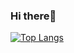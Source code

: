 ### Hi there👋

[![Top Langs](https://github-readme-stats.vercel.app/api/top-langs/?username=syakoo&layout=compact)](https://github.com/anuraghazra/github-readme-stats)
